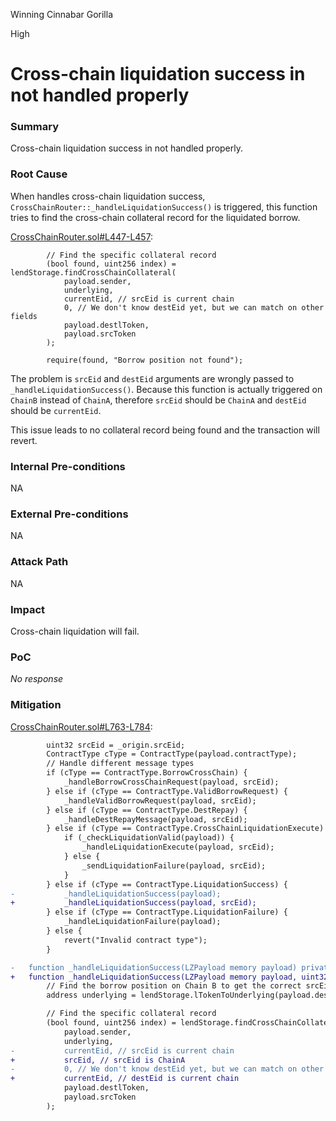 Winning Cinnabar Gorilla

High

# Cross-chain liquidation success in not handled properly

### Summary

Cross-chain liquidation success in not handled properly.

### Root Cause

When handles cross-chain liquidation success, `CrossChainRouter::_handleLiquidationSuccess()` is triggered, this function tries to find the cross-chain collateral record for the liquidated borrow.

[CrossChainRouter.sol#L447-L457](https://github.com/sherlock-audit/2025-05-lend-audit-contest/blob/main/Lend-V2/src/LayerZero/CrossChainRouter.sol#L447-L457):
```solidity
        // Find the specific collateral record
        (bool found, uint256 index) = lendStorage.findCrossChainCollateral(
            payload.sender,
            underlying,
            currentEid, // srcEid is current chain
            0, // We don't know destEid yet, but we can match on other fields
            payload.destlToken,
            payload.srcToken
        );

        require(found, "Borrow position not found");
```

The problem is `srcEid` and `destEid` arguments are wrongly passed to `_handleLiquidationSuccess()`. Because this function is actually triggered on `ChainB` instead of `ChainA`, therefore `srcEid` should be `ChainA` and `destEid` should be `currentEid`.

This issue leads to no collateral record being found and the transaction will revert.

### Internal Pre-conditions

NA

### External Pre-conditions

NA

### Attack Path

NA

### Impact

Cross-chain liquidation will fail.

### PoC

_No response_

### Mitigation


[CrossChainRouter.sol#L763-L784](https://github.com/sherlock-audit/2025-05-lend-audit-contest/blob/main/Lend-V2/src/LayerZero/CrossChainRouter.sol#L763-L784):
```diff
        uint32 srcEid = _origin.srcEid;
        ContractType cType = ContractType(payload.contractType);
        // Handle different message types
        if (cType == ContractType.BorrowCrossChain) {
            _handleBorrowCrossChainRequest(payload, srcEid);
        } else if (cType == ContractType.ValidBorrowRequest) {
            _handleValidBorrowRequest(payload, srcEid);
        } else if (cType == ContractType.DestRepay) {
            _handleDestRepayMessage(payload, srcEid);
        } else if (cType == ContractType.CrossChainLiquidationExecute) {
            if (_checkLiquidationValid(payload)) {
                _handleLiquidationExecute(payload, srcEid);
            } else {
                _sendLiquidationFailure(payload, srcEid);
            }
        } else if (cType == ContractType.LiquidationSuccess) {
-           _handleLiquidationSuccess(payload);
+           _handleLiquidationSuccess(payload, srcEid);
        } else if (cType == ContractType.LiquidationFailure) {
            _handleLiquidationFailure(payload);
        } else {
            revert("Invalid contract type");
        }
```

```diff
-   function _handleLiquidationSuccess(LZPayload memory payload) private {
+   function _handleLiquidationSuccess(LZPayload memory payload, uint32 srcEid) private { 
        // Find the borrow position on Chain B to get the correct srcEid
        address underlying = lendStorage.lTokenToUnderlying(payload.destlToken);

        // Find the specific collateral record
        (bool found, uint256 index) = lendStorage.findCrossChainCollateral(
            payload.sender,
            underlying,
-           currentEid, // srcEid is current chain
+           srcEid, // srcEid is ChainA
-           0, // We don't know destEid yet, but we can match on other fields
+           currentEid, // destEid is current chain
            payload.destlToken,
            payload.srcToken
        );
```
